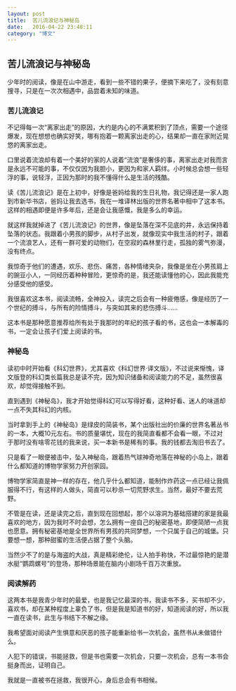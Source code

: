 ```yaml
---
layout: post
title:  苦儿流浪记与神秘岛
date:   2016-04-22 23:48:11
category: "博文"
---
```

## 苦儿流浪记与神秘岛

少年时的阅读，像是在山中游走，看到一些不错的果子，便摘下来吃了，没有刻意搜寻，只是在一次次相遇中，品尝着未知的味道。

### 苦儿流浪记

不记得每一次“离家出走”的原因，大约是内心的不满累积到了顶点，需要一个途径爆发，现在想想也确实好笑，哪有抱着一颗离家出走的心，结果却一直在家附近晃悠的离家出走。

口里说着流浪却有着一个美好的家的人说着“流浪”是奢侈的事，离家出走对我而言是永远不可能的事，不仅仅因为我胆小，更因为和家人羁绊。小时候总会想一些轻浮的事，说轻浮，正因为那时的我不懂得什么是生活的残酷。

读《苦儿流浪记》是在上初中，好像是爸妈给我的生日礼物，我记得还是一家人跑到市新华书店，爸妈让我去选书，我在一堆译林出版的世界名著中相中了这本书。这样的相遇即便是许多年后，还是会让我感慨，我是多么的幸运。

就这样我就掉进了《苦儿流浪记》的世界，像是坠落在深不见底的井，永远保持着坠落的状态。我跟着小男孩的脚步，从村子出发，就像现实中我生活的村子，跟着一个流浪艺人，还有一群可爱的动物们，在空寂的森林里行走，孤独的雾气弥漫，没有终点。

我惊奇于他们的遭遇，欢乐、悲伤、痛苦，各种情绪夹杂，我像是坐在小男孩肩上的豌豆小人，一同经历着种种冒险，更惊奇的是，我还能读懂他的心，因此我能充分感受他的感受。

我很喜欢这本书，阅读流畅，全神投入，读完之后会有一种疲倦感，像是经历了一个世纪的搏斗，与所有的险情搏斗，与突如其来的悲伤搏斗……

这本书是那种愿意推荐给所有处于我那时的年纪的孩子看的书，这也会一本解毒的书，一定会让孩子们爱上阅读的书。


### 神秘岛

读初中时开始看《科幻世界》，尤其喜欢《科幻世界·译文版》，不过说来惭愧，译文版登的科幻类长篇我总是读不完，因为知识储备和阅读能力的不足，虽然很喜欢，却觉得接触不到。

直到遇到《神秘岛》，我才开始觉得科幻可以写得好看，这种好看、迷人的味道却一点不失其科幻的内核。

当时拿到手上的《神秘岛》是绿皮的简装书，某个出版社出的价廉的世界名著丛书的一本，大概10元左右。书的质量堪忧，现在的我简直看都不会看一眼，不过对于那时没有啥零花钱的我来说，买一本新书是稀有的事。我的钱都去淘旧书去了。

只是看了一眼便被击中，坠入神秘岛，跟着热气球神奇地落在神秘的小岛上，跟着什么都知道的博物学家努力开创家园。

博物学家简直是神一样的存在，他几乎什么都知道，能制作炸药这一点已经让我佩服得不行，有这样的人做头，简直可以秒杀一切荒野求生。当然，最好不要去荒野。

不管是在读，还是读完之后，直到现在回想起，那个以溶洞为基础搭建的家是我最喜欢的地方，因为我时不时会想，怎么拥有一座自己的秘密基地，即便简陋一点我也愿意。拥有秘密基地是全世界所有男孩的共同梦想，一个只属于自己的城堡。只要想一想，那种甜蜜的生活便占据了整个头脑。

当然少不了的是与海盗的大战，真是精彩绝伦，让人拍手称快，不过最惊艳的是潜水艇“鹦鹉螺号”的登场，那种场景能在脑内小剧场千百万次重放。

### 阅读解药

这两本书是我青少年时的最爱，也是我记忆最深的书，我读书不多，买书却不少，喜欢书，却在某种程度上辜负了书，但是我是知道书的好，知道阅读的好，所以我一直在读书，此生与书结下不解之缘。

我希望面对阅读产生惧意和厌恶的孩子能重新给书一次机会，虽然书从未做错什么。

人犯下的错误，书能拯救，但是书也需要一次机会，只要一次机会，总有一本书会挺身而出，证明自己。

我就是一直被书在拯救，我很开心，身后总会有书相候。
